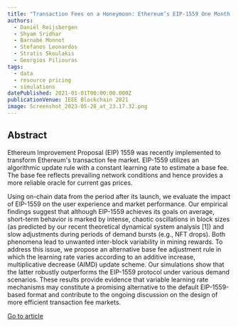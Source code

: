 ```yaml
---
title: "Transaction Fees on a Honeymoon: Ethereum’s EIP-1559 One Month Later"
authors:
  - Daniël Reijsbergen
  - Shyam Sridhar
  - Barnabé Monnot
  - Stefanos Leonardos
  - Stratis Skoulakis
  - Georgios Piliouras
tags:
  - data
  - resource pricing
  - simulations
datePublished: 2021-01-01T00:00:00.000Z
publicationVenue: IEEE Blockchain 2021
image: Screenshot_2023-05-28_at_23.17.32.png
---
```


## Abstract

Ethereum Improvement Proposal (EIP) 1559 was recently implemented to transform Ethereum's transaction fee market. EIP-1559 utilizes an algorithmic update rule with a constant learning rate to estimate a base fee. The base fee reflects prevailing network conditions and hence provides a more reliable oracle for current gas prices.

Using on-chain data from the period after its launch, we evaluate the impact of EIP-1559 on the user experience and market performance. Our empirical findings suggest that although EIP-1559 achieves its goals on average, short-term behavior is marked by intense, chaotic oscillations in block sizes (as predicted by our recent theoretical dynamical system analysis [1]) and slow adjustments during periods of demand bursts (e.g., NFT drops). Both phenomena lead to unwanted inter-block variability in mining rewards. To address this issue, we propose an alternative base fee adjustment rule in which the learning rate varies according to an additive increase, multiplicative decrease (AIMD) update scheme. Our simulations show that the latter robustly outperforms the EIP-1559 protocol under various demand scenarios. These results provide evidence that variable learning rate mechanisms may constitute a promising alternative to the default EIP-1559-based format and contribute to the ongoing discussion on the design of more efficient transaction fee markets.

[Go to article](https://arxiv.org/abs/2110.04753)
